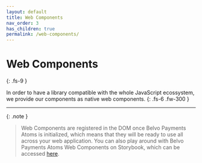 ```yaml
---
layout: default
title: Web Components
nav_order: 3
has_children: true
permalink: /web-components/
---
```


# Web Components

{: .fs-9 }

In order to have a library compatible with the whole JavaScript ecossystem, we provide our components as native web components.
{: .fs-6 .fw-300 }

---

{: .note }
> Web Components are registered in the DOM once Belvo Payments Atoms is initialized, which means that they will be ready to use all across your web application. You can also play around with Belvo Payments Atoms Web Components on Storybook, which can be accessed [here](https://belvo-finance-opensource.github.io/payments-atoms/storybook/).
